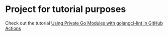 # Project for tutorial purposes

Check out the tutorial [Using Private Go Modules with golangci-lint in GitHub Actions](https://dev.to/clanic/using-private-go-modules-with-golangci-lint-in-github-actions-288j)
